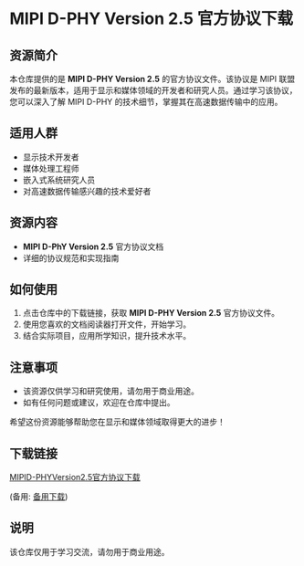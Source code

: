 # MIPI D-PHY Version 2.5 官方协议下载

## 资源简介

本仓库提供的是 **MIPI D-PHY Version 2.5** 的官方协议文件。该协议是 MIPI 联盟发布的最新版本，适用于显示和媒体领域的开发者和研究人员。通过学习该协议，您可以深入了解 MIPI D-PHY 的技术细节，掌握其在高速数据传输中的应用。

## 适用人群

- 显示技术开发者
- 媒体处理工程师
- 嵌入式系统研究人员
- 对高速数据传输感兴趣的技术爱好者

## 资源内容

- **MIPI D-PhY Version 2.5** 官方协议文档
- 详细的协议规范和实现指南

## 如何使用

1. 点击仓库中的下载链接，获取 **MIPI D-PHY Version 2.5** 官方协议文件。
2. 使用您喜欢的文档阅读器打开文件，开始学习。
3. 结合实际项目，应用所学知识，提升技术水平。

## 注意事项

- 该资源仅供学习和研究使用，请勿用于商业用途。
- 如有任何问题或建议，欢迎在仓库中提出。

希望这份资源能够帮助您在显示和媒体领域取得更大的进步！

## 下载链接
[MIPID-PHYVersion2.5官方协议下载](https://pan.quark.cn/s/ac8d4781ddde) 

(备用: [备用下载](https://pan.baidu.com/s/1kEyPlEpW6xrInAo-pPKs-w?pwd=1234))

## 说明

该仓库仅用于学习交流，请勿用于商业用途。
